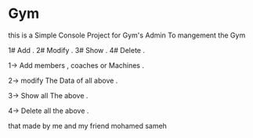 # Gym
this is a Simple Console Project for Gym's Admin To mangement the Gym 

1# Add .
2# Modify .
3# Show .
4# Delete .

1-> Add members , coaches or Machines .

2-> modify The Data of all above .

3-> Show all The above .

4-> Delete all the above .

that made by me and my friend mohamed sameh
